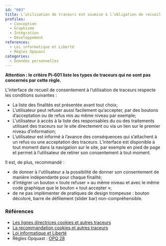 ```yaml
---
id: "603"
title: L’utilisation de traceurs est soumise à l’obligation de recueil du consentement
profiles:
  - Conception
  - Graphisme
  - Intégration
  - Développement
references:
  - Loi informatique et Liberté
  - Règles Opquast
categories:
  - Données personnelles
---
```


**Attention : le critère Pi-601 liste les types de traceurs qui ne sont pas concernés par cette règle.**

L’interface de recueil de consentement à l’utilisation de traceurs respecte les conditions suivantes :
* La liste des finalités est présentée avant tout choix;
* L’utilisateur peut refuser aussi facilement qu’accepter, par des boutons d’acceptation ou de refus mis au même niveau par exemple;
* L'utilisateur à accès à la liste des responsables du ou des traitements utilisant des traceurs sur le site directement ou via un lien sur le premier niveau d’information;
* L’utilisateur est informé à l’avance des conséquences qui s’attachent à un refus ou une acceptation des traceurs. L’interface est disponible à tout moment dans la navigation sur le site, par exemple en pied de page et permet à l’utilisateur de retirer son consentement à tout moment.

Il est, de plus, recommandé :
* de donner à l'utilisateur a la possibilité de donner son consentement de manière indépendante pour chaque finalité;
* d’intégrer un bouton « toute refuser » au même niveau et avec le même code graphique que le bouton « tout accepter »;
* de ne pas implémenter de pratiques de design trompeuse : bouton décoloré, barre de défilement (slider bar) non-compréhensible.

### Références

*   [Les lignes directrices cookies et autres traceurs](https://circulaire.legifrance.gouv.fr/jorf/id/JORFTEXT000042388179)
*   [La recommandation cookies et autres traceurs](https://circulaire.legifrance.gouv.fr/jorf/id/JORFTEXT000042388197)
*   [Loi informatique et Liberté](https://www.legifrance.gouv.fr/loda/id/JORFTEXT000000886460)
*   Règles Opquast : [OPQ 28](https://checklists.opquast.com/fr/assurance-qualite-web/lobjectif-des-cookies-et-les-limitations-inherentes-a-leur-refus-sont-expliques)
